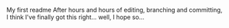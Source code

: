 My first readme
After hours and hours of editing, branching and committing, I think I've finally got this right... well, I hope so...

